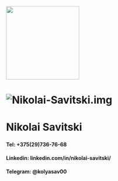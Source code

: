# <img src="[http://url.to/image.png](https://avatars.githubusercontent.com/u/108231516?v=4)" width="200" height="200">
# ![Nikolai-Savitski.img](https://avatars.githubusercontent.com/u/108231516?v=4)
# **Nikolai Savitski**
###
#### Tel: +375(29)736-76-68
#### Linkedin: linkedin.com/in/nikolai-savitski/
#### Telegram: @kolyasav00

